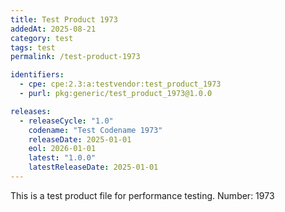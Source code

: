 ```yaml
---
title: Test Product 1973
addedAt: 2025-08-21
category: test
tags: test
permalink: /test-product-1973

identifiers:
  - cpe: cpe:2.3:a:testvendor:test_product_1973
  - purl: pkg:generic/test_product_1973@1.0.0

releases:
  - releaseCycle: "1.0"
    codename: "Test Codename 1973"
    releaseDate: 2025-01-01
    eol: 2026-01-01
    latest: "1.0.0"
    latestReleaseDate: 2025-01-01
---
```


This is a test product file for performance testing. Number: 1973
